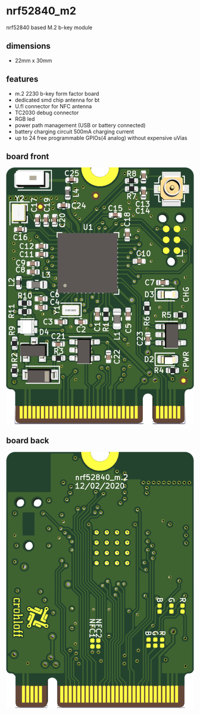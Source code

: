 # nrf52840_m2
nrf52840 based M.2 b-key module

## dimensions
- 22mm x 30mm

## features
- m.2 2230 b-key form factor board
- dedicated smd chip antenna for bt
- U.fl connector for NFC antenna
- TC2030 debug connector
- RGB led
- power path management (USB or battery connected)
- battery charging circuit 500mA charging current
- up to 24 free programmable GPIOs(4 analog) without expensive uVias

## board front
![board front](/docs/nrf52840_m2_front.png)

## board back
![board back](/docs/nrf52840_m2_back.png)

